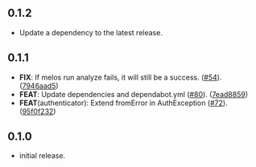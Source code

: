 ## 0.1.2

 - Update a dependency to the latest release.

## 0.1.1

 - **FIX**: If melos run analyze fails, it will still be a success. ([#54](https://github.com/altive/altfire/issues/54)). ([7946aad5](https://github.com/altive/altfire/commit/7946aad574c0069ccdc861ef313236d6cf83d685))
 - **FEAT**: Update dependencies and dependabot.yml  ([#80](https://github.com/altive/altfire/issues/80)). ([7ead8859](https://github.com/altive/altfire/commit/7ead8859ec144da35e0bb8414fcbabd5baa0f347))
 - **FEAT**(authenticator): Extend fromError in AuthException ([#72](https://github.com/altive/altfire/issues/72)). ([95f0f232](https://github.com/altive/altfire/commit/95f0f232717e856228080214c69eb053a04d8611))

## 0.1.0

* initial release.
